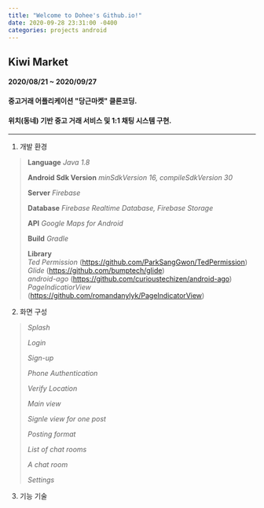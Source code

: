 ```yaml
---
title: "Welcome to Dohee's Github.io!"
date: 2020-09-28 23:31:00 -0400
categories: projects android
---
```


## Kiwi Market
#### 2020/08/21 ~ 2020/09/27
#### 중고거래 어플리케이션 "당근마켓" 클론코딩.
#### 위치(동네) 기반 중고 거래 서비스 및 1:1 채팅 시스템 구현.
***
1. 개발 환경
> **Language** *Java 1.8*    
>
> **Android Sdk Version** *minSdkVersion 16, compileSdkVersion 30*    
>
> **Server** *Firebase*    
>
> **Database** *Firebase Realtime Database, Firebase Storage*    
>
> **API** *Google Maps for Android*    
>
> **Build** *Gradle*    
>
> **Library**    
> *Ted Permission* (<https://github.com/ParkSangGwon/TedPermission>)    
> *Glide* (<https://github.com/bumptech/glide>)    
> *android-ago* (<https://github.com/curioustechizen/android-ago>)    
> *PageIndicatiorView* (<https://github.com/romandanylyk/PageIndicatorView>)    

2. 화면 구성
>     
> *Splash*    
>     
> *Login*    
>     
> *Sign-up*    
>     
> *Phone Authentication*    
>     
> *Verify Location*    
>
> *Main view*    
>     
> *Signle view for one post*    
>     
> *Posting format*    
>     
> *List of chat rooms*    
>     
> *A chat room*    
>     
> *Settings*    

3. 기능 기술

